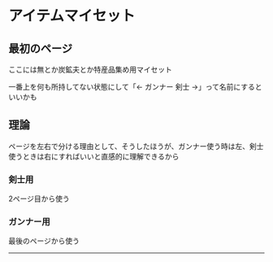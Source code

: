 # アイテムマイセット


## 最初のページ
ここには無とか炭鉱夫とか特産品集め用マイセット

一番上を何も所持してない状態にして「← ガンナー 剣士 →」って名前にするといいかも

## 理論
ページを左右で分ける理由として、そうしたほうが、ガンナー使う時は左、剣士使うときは右にすればいいと直感的に理解できるから

### 剣士用
2ページ目から使う

### ガンナー用
最後のページから使う

--- 